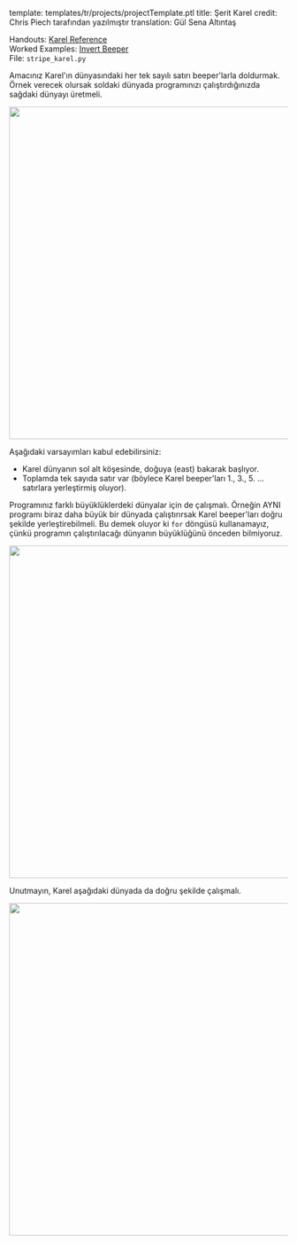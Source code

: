 template: templates/tr/projects/projectTemplate.ptl
title: Şerit Karel
credit: Chris Piech tarafından yazılmıştır
translation: Gül Sena Altıntaş

Handouts: [Karel Reference](https://compedu.stanford.edu/karel-reader/docs/python/en/reference.html)<br/>
Worked Examples: [Invert Beeper]({{pathToRoot}}tr/projects/invertBeeper/index.html)<br/>
File: `stripe_karel.py`

Amacınız Karel'ın dünyasındaki her tek sayılı satırı beeper'larla doldurmak.
Örnek verecek olursak soldaki dünyada programınızı çalıştırdığınızda sağdaki dünyayı üretmeli.

<center>
	<img style="width:600px"  src="{{pathToRoot}}img/projects/stripeKarel/world1.png">	
</center>

Aşağıdaki varsayımları kabul edebilirsiniz:

* Karel dünyanın sol alt köşesinde, doğuya (east) bakarak başlıyor.
* Toplamda tek sayıda satır var (böylece Karel beeper'ları 1., 3., 5. ... satırlara yerleştirmiş oluyor).

Programınız farklı büyüklüklerdeki dünyalar için de çalışmalı. Örneğin AYNI programı biraz daha büyük bir dünyada çalıştırırsak Karel beeper'ları doğru şekilde yerleştirebilmeli. Bu demek oluyor ki `for` döngüsü kullanamayız, çünkü programın çalıştırılacağı dünyanın büyüklüğünü önceden bilmiyoruz.


<center>
	<img style="width:600px"  src="{{pathToRoot}}img/projects/stripeKarel/world2.png">	
</center>

Unutmayın, Karel aşağıdaki dünyada da doğru şekilde çalışmalı.

<center>
	<img style="width:600px"  src="{{pathToRoot}}img/projects/stripeKarel/world3.png">	
</center>




